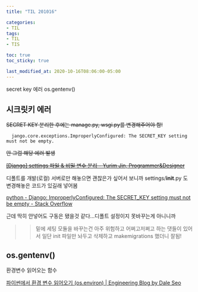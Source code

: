 ```yaml
---
title: "TIL 201016"

categories:
- TIL
tags:
- TIL
- TIS

toc: true
toc_sticky: true

last_modified_at: 2020-10-16T08:06:00-05:00
---
```

secret key 에러 os.gentenv()

## 시크릿키 에러

<del>SECRET KEY 분리한 후에는 manage.py, wsgi.py를 변경해주어야 함!</del>

      jango.core.exceptions.ImproperlyConfigured: The SECRET_KEY setting must not be empty.
      
<del>안 그럼 해당 에러 발생</del>

<del>[\[Django\] settings 파일 & 비밀 변수 분리 – Yurim Jin, Programmer&Designer](https://milooy.wordpress.com/2016/09/05/django-seperate-settings-and-secret-file/)</del>

디폴트를 개발(로컬) 서버로만 해놓으면 괜찮은가 싶어서 보니까 settings/__init__.py 도 변경해놓은 코드가 있길래 넣어봄

[python - Django: ImproperlyConfigured: The SECRET_KEY setting must not be empty - Stack Overflow](https://stackoverflow.com/questions/19128540/django-improperlyconfigured-the-secret-key-setting-must-not-be-empty)

근데 딱히 안넣어도 구동은 됐을것 같다...디폴트 설정이지 못바꾸는게 아니니까

>> 밑에 세팅 모듈을 바꾸는건 아주 위험하고 어쩌고저쩌고 하는 댓들이 있어서 일단 init 파일만 놔두고 삭제하고 makemigrations 했더니 잘됨!


## os.gentenv()

환경변수 읽어오는 함수

[파이썬에서 환경 변수 읽어오기 (os.environ) \| Engineering Blog by Dale Seo](https://www.daleseo.com/python-os-environ/)
